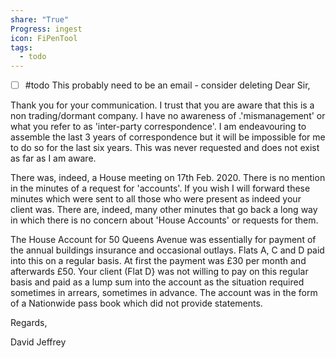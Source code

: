 ```yaml
---
share: "True"
Progress: ingest
icon: FiPenTool
tags:
  - todo
---
```

- [ ] #todo This probably need to be an email - consider deleting
Dear Sir,

Thank you for your communication. I trust that you are aware that this is a non trading/dormant company. I have no awareness of .'mismanagement' or what you refer to as 'inter-party correspondence'. I am endeavouring to assemble the last 3 years of correspondence but it will be impossible for me to do so for the last six years. This was never requested and does not exist as far as I am aware.

There was, indeed, a House meeting on 17th Feb. 2020. There is no mention in the minutes of a request for 'accounts'. If you wish I will forward these minutes which were sent to all those who were present as indeed your client was. There are, indeed, many other minutes that go back a long way in which there is no concern about 'House Accounts' or requests for them.

The House Account for 50 Queens Avenue was essentially for payment of the annual buildings insurance and occasional outlays. Flats A, C and D paid into this on a regular basis. At first the payment was £30 per month and afterwards £50. Your client (Flat D} was not willing to pay on this regular basis and paid as a lump sum into the account as the situation required sometimes in arrears, sometimes in advance. The account was in the form of a Nationwide pass book which did not provide statements.

Regards,

David Jeffrey


